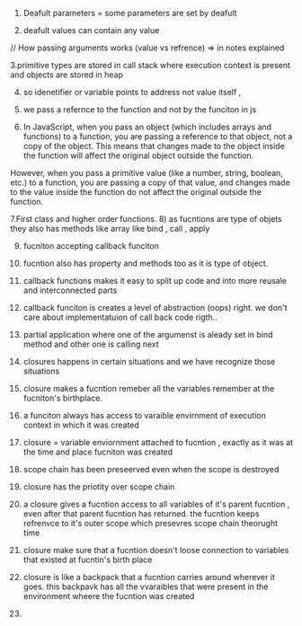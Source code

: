 1. Deafult parameters = some parameters are set by deafult

2) deafult values can contain any value

// How passing arguments works (value vs refrence)
=> in notes explained

3.primitive types are stored in call stack where execution context is present and objects are stored in heap

4. so idenetifier or variable points to address not value itself ,

5) we pass a refernce to the function and not by the funciton in js

6) In JavaScript, when you pass an object (which includes arrays and functions) to a function, you are passing a reference to that object, not a copy of the object. This means that changes made to the object inside the function will affect the original object outside the function.

However, when you pass a primitive value (like a number, string, boolean, etc.) to a function, you are passing a copy of that value, and changes made to the value inside the function do not affect the original outside the function.

7.First class and higher order functions. 8) as fucntions are type of objets they also has methods like array like bind , call , apply

9. fucniton accepting callback funciton

10) fucntion also has property and methods too as it
    is type of object.

11) callback functions makes it easy to split up code and into more reusale and interconnected parts

12) callback funciton is creates a level of abstraction (oops) right. we don't care about implementatuion of call back code rigth..

13) partial application where one of the argumenst is aleady set in bind method and other one is calling next

14) closures happens in certain situations and we have recognize those situations

15) closure makes a fucntion remeber all the variables remember at the fucniton's birthplace.

16) a funciton always has access to varaible envirnment of execution context in which it was created

17) closure = variable enviornment attached to fucntion , exactly as it was at the time and place fucniton was created

18) scope chain has been preseerved even when the scope is destroyed

19) closure has the priotity over scope chain

20) a closure gives a fucntion access to all variables of it's parent fucntion , even after that parent fucntion has returned. the fucntion keeps refrenvce to it's outer scope which presevres scope chain theorught time

21) closure make sure that a fucntion doesn't loose connection to variables that existed at fucntin's birth place

22) closure is like a backpack that a fucntion carries around wherever it goes. this backpavk has all the vvaraibles that were present in the environment wheere the fucntion was created

23)
